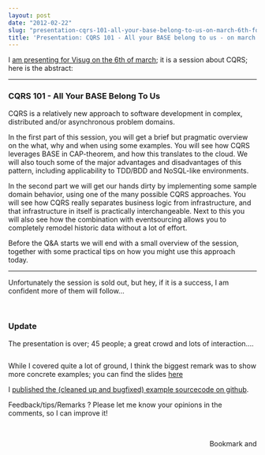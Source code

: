 ```yaml
---
layout: post
date: "2012-02-22"
slug: "presentation-cqrs-101-all-your-base-belong-to-us-on-march-6th-for-visug.be"
title: 'Presentation: CQRS 101 - All your BASE belong to us - on march 6th for visug.be'
---
```


<p>I <a href="https://www.visug.be/Eventdetails/tabid/95/EventId/54/Default.aspx" target="_blank">am presenting for Visug on the 6th of march</a>; it is a session about CQRS; here is the abstract:</p>
<hr />
<h3>CQRS 101 - All Your BASE Belong To Us</h3>
<p>CQRS is a relatively new approach to software development in complex, distributed and/or asynchronous problem domains.</p>
<p>In the first part of this session, you will get a brief but pragmatic overview on the what, why and when using some examples. You will see how CQRS leverages BASE in CAP-theorem, and how this translates to the cloud. We will also touch some of the major advantages and disadvantages of this pattern, including applicability to TDD/BDD and NoSQL-like environments.</p>
<p>In the second part we will get our hands dirty by implementing some sample domain behavior, using one of the many possible CQRS approaches. You will see how CQRS really separates business logic from infrastructure, and that infrastructure in itself is practically interchangeable. Next to this you will also see how the combination with eventsourcing allows you to completely remodel historic data without a lot of effort.</p>
<p>Before the Q&amp;A starts we will end with a small overview of the session, together with some practical tips on how you might use this approach today.</p>
<hr />
<p>Unfortunately the session is sold out, but hey, if it is a success, I am confident more of them will follow...</p>
<p>&nbsp;</p>
<h3>Update</h3>
<p>The presentation is over; 45 people; a great crowd and lots of interaction....</p>
<p><img src="https://www.corebvba.be/blog/image.axd?picture=2012%2f3%2fvisug.jpg" alt="" /></p>
<p>While I covered quite a lot of ground, I think the biggest remark was to show more concrete examples; you can find the slides <a href="https://docs.google.com/presentation/pub?id=157NwGxUZY_PKW0H_R_jjA3zLZkYiheuQfyh60IU0PrE&amp;start=false&amp;loop=false&amp;delayms=3000" target="_blank">here</a></p>
<p>I <a href="https://github.com/ToJans/CQRS-101-code" target="_blank">published the (cleaned up and bugfixed) example sourcecode on github</a>.</p>
<p>Feedback/tips/Remarks ? Please let me know your opinions in the comments, so I can improve it!</p>
<p>&nbsp;</p><div style="text-align:right"><a class="addthis_button" href="https://www.addthis.com/bookmark.php?v=250&amp;pub=xa-4aec37702e3161d4"><img src="https://s7.addthis.com/static/btn/v2/lg-share-en.gif" width="125" height="16" alt="Bookmark and Share" style="border:0"/></a><script type="text/javascript" src="https://s7.addthis.com/js/250/addthis_widget.js#pub=xa-4aec37702e3161d4"></script></div>
